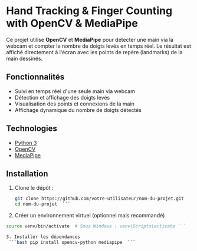 #  Hand Tracking & Finger Counting with OpenCV & MediaPipe

Ce projet utilise **OpenCV** et **MediaPipe** pour détecter une main via la webcam et compter le nombre de doigts levés en temps réel. Le résultat est affiché directement à l'écran avec les points de repère (landmarks) de la main dessinés.

## Fonctionnalités

- Suivi en temps réel d'une seule main via webcam
- Détection et affichage des doigts levés
- Visualisation des points et connexions de la main
- Affichage dynamique du nombre de doigts détectés

## Technologies

- [Python 3](https://www.python.org/)
- [OpenCV](https://opencv.org/)
- [MediaPipe](https://mediapipe.dev/)

## Installation

1. Clone le dépôt :
   ```bash
   git clone https://github.com/votre-utilisateur/nom-du-projet.git
   cd nom-du-projet  ```
2. Créer un environnement virtuel (optionnel mais recommandé)
  ```bash python -m venv venv
source venv/bin/activate  # Sous Windows : venv\Scripts\activate ```

 3. Installer les dépendances
   ```bash pip install opencv-python mediapipe  ```
